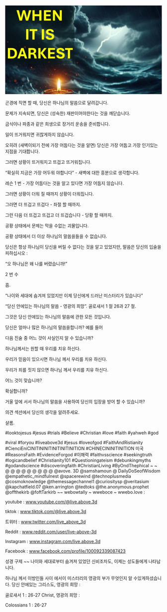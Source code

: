 ![Video cover image](../cover.jpg "cover photo")

곤경에 직면 할 때, 당신은 하나님의 말씀으로 달려갑니다.

문제가 지속되면, 당신은 (성숙한) 재판이어야한다는 것을 깨닫습니다.

금식이나 파종과 같은 희생으로 장거리 운송을 준비합니다.

일이 뜨거워지면 귀찮게하지 않습니다.

오히려 (새벽이되기 전에 가장 어둡다는 것을 알면) 당신은 가장 어둡고 가장 인기있는 지점을 기대합니다.

그러면 상황이 뜨거워지고 뜨겁고 뜨거워집니다.

“확실히 지금은 가장 어두워 야합니다” - 새벽에 대한 흥분으로 생각합니다.

레슨 1 번 - 가장 어둡다는 것을 알고 있다면 가장 어둡지 않습니다.

그러면 상황이 더워 질 때까지 상황이 더워집니다.

그러면 더 뜨겁고 뜨겁다 - 좌절 할 때까지.

그런 다음 더 뜨겁고 뜨겁고 더 뜨겁습니다 - 당황 할 때까지.

공황 상태에서 문제는 막을 수없는 괴물입니다.

공황 상태에서 더 이상 하나님의 말씀을들을 수 없습니다.

당신은 항상 하나님이 당신을 버릴 수 없다는 것을 알고 있었지만, 말씀은 당신의 입술을 피하십시오 :

“오 하나님은 왜 나를 버렸습니까!”

2 번 수

흠.

“나이와 세대에 숨겨져 있었지만 이제 당신에게 드러난 미스터리가 있습니다”

“당신 안에있는 하나님의 말씀 - 영광의 희망”. 골로새서 1 절 26과 27 절.

그것은 당신 안에있는 하나님의 말씀에 관한 모든 것입니다.

당신은 얼마나 많은 하나님의 말씀을합니까? 예를 들어

다음 진술 중 어느 것이 사실인지 알 수 있습니까?

하나님께서는 원할 때 우리를 치유 하신다.

우리가 믿음이 있으시면 하나님 께서 우리를 치유 하신다.

우리가 죄를 짓지 않으면 하나님 께서 우리를 치유 하신다.

어느 것이 맞습니까?

확실합니까?

거울 앞에 서서 하나님의 말씀을 사용하여 당신의 입장을 방어 할 수 있습니까?

의견 섹션에서 당신의 생각을 알려주세요.

샬롬.


#looktojesus #jesus #trials #Believe #Christian #love #faith #yahweh #god

#viral #foryou #liveabove3d #jesus #loveofgod #FaithAndRistianity #CienciEniCINITININITINITINITINITION #CHINECININITINITION 미국 #ReasonsFaith #EvidenceForgod #이해력 #faithvsscience #seekingtruth #logicandbelief #Christianity101 #Questioningateism #debunkingmyths #godandscience #discoveringfaith #ChristianLiving #ByOndThephical ~ ~ @ @ @ @ @ @ @ @ @ @avove. 3D @samshamoun @ DailyDoSeofWisdom @empathetic_mindfulnest @spacerewind @technoplusmedia @cosmoknowledge @themessagechannel1 @curiositysp @veritasium @kapchatfield.07 @ken.arrington @tedtoks @the.anonymous.prophet @offthekirb @foftTarkirb ~~ webowtally ~ wweboce ~ wwebo.love :

youtube : www.youtube.com/@live.above.3d


tiktok : www.tiktok.com/@live.above.3d

트위터 : www.twitter.com/live_above_3d

Reddit : www.reddit.com/user/live-above-3d

Instagram : www.instagram.com/live.above.3d

Facebook : www.facebook.com/profile/100092339087423

성경 구제 ~~ 나이와 세대로부터 숨겨져 있었던 신비조차도, 이제는 성도들에게 나타납니다.

하나님 께서 이방인들 사이 에서이 미스터리의 영광의 부가 무엇인지 알 수있게하셨습니다. 당신 안에있는 그리스도, 영광의 희망 :

골로새서 1 : 26-27 Christ, 영광의 희망 :


Colossians 1 : 26-27



